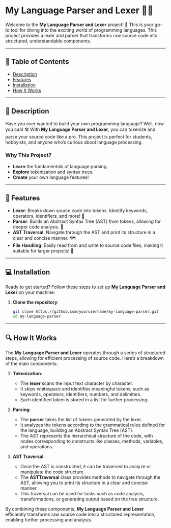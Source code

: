 # My Language Parser and Lexer 📝✨

Welcome to the **My Language Parser and Lexer** project! 🚀 This is your go-to tool for diving into the exciting world of programming languages. This project provides a lexer and parser that transforms raw source code into structured, understandable components.

---

## 🌟 Table of Contents
- [Description](#description)
- [Features](#features)
- [Installation](#installation)
- [How It Works](#how-it-works)

---

## 📜 Description

Have you ever wanted to build your own programming language? Well, now you can! 🛠️ With **My Language Parser and Lexer**, you can tokenize and parse your source code like a pro. This project is perfect for students, hobbyists, and anyone who’s curious about language processing. 

### Why This Project? 
- **Learn** the fundamentals of language parsing.
- **Explore** tokenization and syntax trees.
- **Create** your own language features!

---

## 🚀 Features

- **Lexer**: Breaks down source code into tokens. Identify keywords, operators, identifiers, and more! 🎉
- **Parser**: Builds an Abstract Syntax Tree (AST) from tokens, allowing for deeper code analysis. 🌳
- **AST Traversal**: Navigate through the AST and print its structure in a clear and concise manner. 🗺️
- **File Handling**: Easily read from and write to source code files, making it suitable for larger projects! 📁

---

## 💻 Installation

Ready to get started? Follow these steps to set up **My Language Parser and Lexer** on your machine:

1. **Clone the repository**:
   ```bash
   git clone https://github.com/yourusername/my-language-parser.git
   cd my-language-parser

---

## 🔍 How It Works

The **My Language Parser and Lexer** operates through a series of structured steps, allowing for efficient processing of source code. Here’s a breakdown of the main components:

1. **Tokenization**: 
   - The **lexer** scans the input text character by character.
   - It skips whitespace and identifies meaningful tokens, such as keywords, operators, identifiers, numbers, and delimiters.
   - Each identified token is stored in a list for further processing.

2. **Parsing**: 
   - The **parser** takes the list of tokens generated by the lexer.
   - It analyzes the tokens according to the grammatical rules defined for the language, building an Abstract Syntax Tree (AST).
   - The AST represents the hierarchical structure of the code, with nodes corresponding to constructs like classes, methods, variables, and operations.

3. **AST Traversal**: 
   - Once the AST is constructed, it can be traversed to analyze or manipulate the code structure.
   - The **ASTTraversal** class provides methods to navigate through the AST, allowing you to print its structure in a clear and concise manner.
   - This traversal can be used for tasks such as code analysis, transformations, or generating output based on the tree structure.

By combining these components, **My Language Parser and Lexer** efficiently transforms raw source code into a structured representation, enabling further processing and analysis.


